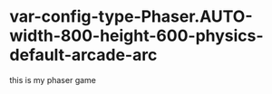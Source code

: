 # var-config-type-Phaser.AUTO-width-800-height-600-physics-default-arcade-arc
this is my phaser game

